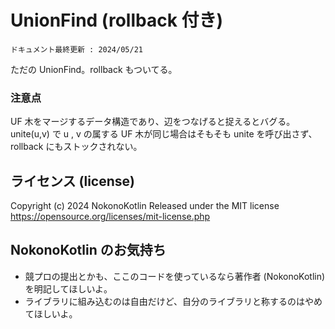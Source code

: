 # UnionFind (rollback 付き)
`ドキュメント最終更新 : 2024/05/21`

ただの UnionFind。rollback もついてる。  

### 注意点
UF 木をマージするデータ構造であり、辺をつなげると捉えるとバグる。  
unite(u,v) で u , v の属する UF 木が同じ場合はそもそも unite を呼び出さず、rollback にもストックされない。  

## ライセンス (license)
Copyright (c) 2024 NokonoKotlin
Released under the MIT license
https://opensource.org/licenses/mit-license.php


## NokonoKotlin のお気持ち
- 競プロの提出とかも、ここのコードを使っているなら著作者 (NokonoKotlin) を明記してほしいよ。
- ライブラリに組み込むのは自由だけど、自分のライブラリと称するのはやめてほしいよ。


